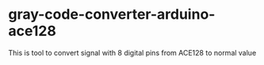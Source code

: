 # gray-code-converter-arduino-ace128
This is tool to convert signal with 8 digital pins from ACE128 to normal value
